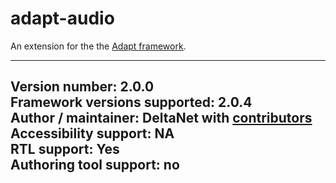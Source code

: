 # adapt-audio

An extension for the the [Adapt framework](https://github.com/adaptlearning/adapt_framework).

----------------------------
**Version number:**  2.0.0     
**Framework versions supported:**  2.0.4     
**Author / maintainer:** DeltaNet with [contributors](https://github.com/deltanet/adapt-audio/graphs/contributors)     
**Accessibility support:** NA  
**RTL support:** Yes     
**Authoring tool support:** no
----------------------------